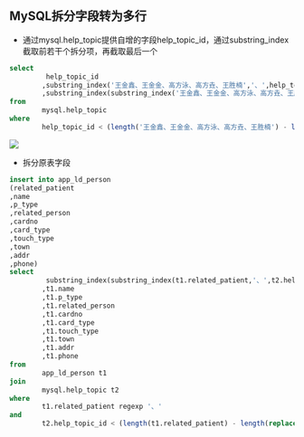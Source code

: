 ## MySQL拆分字段转为多行

- 通过mysql.help_topic提供自增的字段help_topic_id，通过substring_index截取前若干个拆分项，再截取最后一个

```sql
select
         help_topic_id
        ,substring_index('王金鑫、王金金、高方泳、高方垚、王胜楠','、',help_topic_id + 1)
        ,substring_index(substring_index('王金鑫、王金金、高方泳、高方垚、王胜楠','、',help_topic_id + 1),'、',-1)
from
        mysql.help_topic
where
        help_topic_id < (length('王金鑫、王金金、高方泳、高方垚、王胜楠') - length(replace('王金鑫、王金金、高方泳、高方垚、王胜楠','、','')))/3 + 1
```

![](https://img2022.cnblogs.com/blog/2191564/202204/2191564-20220419152158921-1735691124.jpg)



- 拆分原表字段

```sql
insert into app_ld_person
(related_patient
,name
,p_type
,related_person
,cardno
,card_type
,touch_type
,town
,addr
,phone)
select
         substring_index(substring_index(t1.related_patient,'、',t2.help_topic_id + 1),'、',-1)
        ,t1.name
        ,t1.p_type
        ,t1.related_person
        ,t1.cardno
        ,t1.card_type
        ,t1.touch_type
        ,t1.town
        ,t1.addr
        ,t1.phone
from
        app_ld_person t1
join
        mysql.help_topic t2
where 
        t1.related_patient regexp '、'
and     
        t2.help_topic_id < (length(t1.related_patient) - length(replace(t1.related_patient, '、', '')))/3 + 1
```